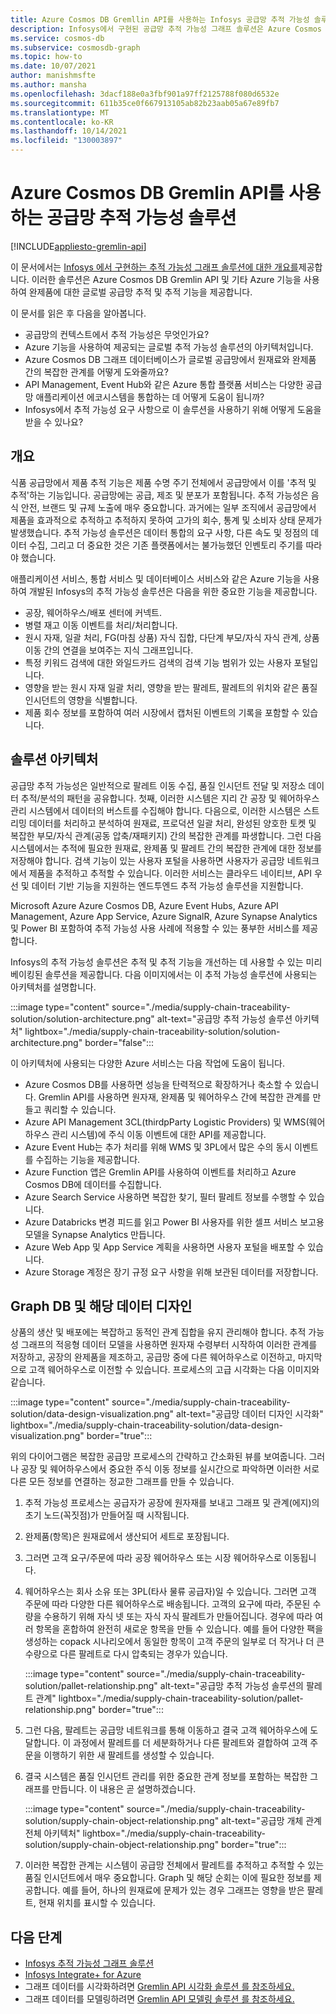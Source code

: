 ```yaml
---
title: Azure Cosmos DB Gremllin API를 사용하는 Infosys 공급망 추적 가능성 솔루션
description: Infosys에서 구현된 공급망 추적 가능성 그래프 솔루션은 Azure Cosmos DB Gremlin API 및 기타 Azure 서비스를 사용합니다. 완제품에 대한 글로벌 공급망 추적 및 추적 기능을 제공합니다.
ms.service: cosmos-db
ms.subservice: cosmosdb-graph
ms.topic: how-to
ms.date: 10/07/2021
author: manishmsfte
ms.author: mansha
ms.openlocfilehash: 3dacf188e0a3fbf901a97ff2125788f080d6532e
ms.sourcegitcommit: 611b35ce0f667913105ab82b23aab05a67e89fb7
ms.translationtype: MT
ms.contentlocale: ko-KR
ms.lasthandoff: 10/14/2021
ms.locfileid: "130003897"
---
```

# <a name="supply-chain-traceability-solution-using-azure-cosmos-db-gremlin-api"></a>Azure Cosmos DB Gremlin API를 사용하는 공급망 추적 가능성 솔루션

[!INCLUDE[appliesto-gremlin-api](../includes/appliesto-gremlin-api.md)]

이 문서에서는 [Infosys 에서 구현하는 추적 가능성 그래프 솔루션에 대한 개요를](https://azuremarketplace.microsoft.com/marketplace/apps/infosysltd.infosys-traceability-knowledge-graph?tab=Overview)제공합니다. 이러한 솔루션은 Azure Cosmos DB Gremlin API 및 기타 Azure 기능을 사용하여 완제품에 대한 글로벌 공급망 추적 및 추적 기능을 제공합니다.

이 문서를 읽은 후 다음을 알아봅니다.

* 공급망의 컨텍스트에서 추적 가능성은 무엇인가요?
* Azure 기능을 사용하여 제공되는 글로벌 추적 가능성 솔루션의 아키텍처입니다.  
* Azure Cosmos DB 그래프 데이터베이스가 글로벌 공급망에서 원재료와 완제품 간의 복잡한 관계를 어떻게 도와줄까요?
* API Management, Event Hub와 같은 Azure 통합 플랫폼 서비스는 다양한 공급망 애플리케이션 에코시스템을 통합하는 데 어떻게 도움이 됩니까?
* Infosys에서 추적 가능성 요구 사항으로 이 솔루션을 사용하기 위해 어떻게 도움을 받을 수 있나요?

## <a name="overview"></a>개요

식품 공급망에서 제품 추적 기능은 제품 수명 주기 전체에서 공급망에서 이를 '추적 및 추적'하는 기능입니다. 공급망에는 공급, 제조 및 분포가 포함됩니다. 추적 가능성은 음식 안전, 브랜드 및 규제 노출에 매우 중요합니다. 과거에는 일부 조직에서 공급망에서 제품을 효과적으로 추적하고 추적하지 못하여 고가의 회수, 통계 및 소비자 상태 문제가 발생했습니다. 추적 가능성 솔루션은 데이터 통합의 요구 사항, 다른 속도 및 정점의 데이터 수집, 그리고 더 중요한 것은 기존 플랫폼에서는 불가능했던 인벤토리 주기를 따라야 했습니다.

애플리케이션 서비스, 통합 서비스 및 데이터베이스 서비스와 같은 Azure 기능을 사용하여 개발된 Infosys의 추적 가능성 솔루션은 다음을 위한 중요한 기능을 제공합니다.

* 공장, 웨어하우스/배포 센터에 커넥트.
* 병렬 재고 이동 이벤트를 처리/처리합니다.
* 원시 자재, 일괄 처리, FG(마침 상품) 자식 집합, 다단계 부모/자식 자식 관계, 상품 이동 간의 연결을 보여주는 지식 그래프입니다.
* 특정 키워드 검색에 대한 와일드카드 검색의 검색 기능 범위가 있는 사용자 포털입니다.
* 영향을 받는 원시 자재 일괄 처리, 영향을 받는 팔레트, 팔레트의 위치와 같은 품질 인시던트의 영향을 식별합니다.
* 제품 회수 정보를 포함하여 여러 시장에서 캡처된 이벤트의 기록을 포함할 수 있습니다.

## <a name="solution-architecture"></a>솔루션 아키텍처

공급망 추적 가능성은 일반적으로 팔레트 이동 수집, 품질 인시던트 전달 및 저장소 데이터 추적/분석의 패턴을 공유합니다. 첫째, 이러한 시스템은 지리 간 공장 및 웨어하우스 관리 시스템에서 데이터의 버스트를 수집해야 합니다. 다음으로, 이러한 시스템은 스트리밍 데이터를 처리하고 분석하여 원재료, 프로덕션 일괄 처리, 완성된 양호한 토켓 및 복잡한 부모/자식 관계(공동 압축/재패키지) 간의 복잡한 관계를 파생합니다. 그런 다음 시스템에서는 추적에 필요한 원재료, 완제품 및 팔레트 간의 복잡한 관계에 대한 정보를 저장해야 합니다. 검색 기능이 있는 사용자 포털을 사용하면 사용자가 공급망 네트워크에서 제품을 추적하고 추적할 수 있습니다. 이러한 서비스는 클라우드 네이티브, API 우선 및 데이터 기반 기능을 지원하는 엔드투엔드 추적 가능성 솔루션을 지원합니다.

Microsoft Azure Azure Cosmos DB, Azure Event Hubs, Azure API Management, Azure App Service, Azure SignalR, Azure Synapse Analytics 및 Power BI 포함하여 추적 가능성 사용 사례에 적용할 수 있는 풍부한 서비스를 제공합니다.

Infosys의 추적 가능성 솔루션은 추적 및 추적 기능을 개선하는 데 사용할 수 있는 미리 베이킹된 솔루션을 제공합니다. 다음 이미지에서는 이 추적 가능성 솔루션에 사용되는 아키텍처를 설명합니다.

:::image type="content" source="./media/supply-chain-traceability-solution/solution-architecture.png" alt-text="공급망 추적 가능성 솔루션 아키텍처" lightbox="./media/supply-chain-traceability-solution/solution-architecture.png" border="false":::

이 아키텍처에 사용되는 다양한 Azure 서비스는 다음 작업에 도움이 됩니다.

* Azure Cosmos DB를 사용하면 성능을 탄력적으로 확장하거나 축소할 수 있습니다. Gremlin API를 사용하면 원자재, 완제품 및 웨어하우스 간에 복잡한 관계를 만들고 쿼리할 수 있습니다.
* Azure API Management 3CL(thirdpParty Logistic Providers) 및 WMS(웨어하우스 관리 시스템)에 주식 이동 이벤트에 대한 API를 제공합니다.  
* Azure Event Hub는 추가 처리를 위해 WMS 및 3PL에서 많은 수의 동시 이벤트를 수집하는 기능을 제공합니다.
* Azure Function 앱은 Gremlin API를 사용하여 이벤트를 처리하고 Azure Cosmos DB에 데이터를 수집합니다.
* Azure Search Service 사용하면 복잡한 찾기, 필터 팔레트 정보를 수행할 수 있습니다.
* Azure Databricks 변경 피드를 읽고 Power BI 사용자를 위한 셀프 서비스 보고용 모델을 Synapse Analytics 만듭니다.
* Azure Web App 및 App Service 계획을 사용하면 사용자 포털을 배포할 수 있습니다.
* Azure Storage 계정은 장기 규정 요구 사항을 위해 보관된 데이터를 저장합니다.

## <a name="graph-db-and-its-data-design"></a>Graph DB 및 해당 데이터 디자인

상품의 생산 및 배포에는 복잡하고 동적인 관계 집합을 유지 관리해야 합니다.  추적 가능성 그래프의 적응형 데이터 모델을 사용하면 원자재 수령부터 시작하여 이러한 관계를 저장하고, 공장의 완제품을 제조하고, 공급망 중에 다른 웨어하우스로 이전하고, 마지막으로 고객 웨어하우스로 이전할 수 있습니다. 프로세스의 고급 시각화는 다음 이미지와 같습니다.

:::image type="content" source="./media/supply-chain-traceability-solution/data-design-visualization.png" alt-text="공급망 데이터 디자인 시각화" lightbox="./media/supply-chain-traceability-solution/data-design-visualization.png" border="true":::

위의 다이어그램은 복잡한 공급망 프로세스의 간략하고 간소화된 뷰를 보여줍니다. 그러나 공장 및 웨어하우스에서 중요한 주식 이동 정보를 실시간으로 파악하면 이러한 서로 다른 모든 정보를 연결하는 정교한 그래프를 만들 수 있습니다.

1. 추적 가능성 프로세스는 공급자가 공장에 원자재를 보내고 그래프 및 관계(에지)의 초기 노드(꼭짓점)가 만들어질 때 시작됩니다.

1. 완제품(항목)은 원재료에서 생산되어 세트로 포장됩니다.

1. 그러면 고객 요구/주문에 따라 공장 웨어하우스 또는 시장 웨어하우스로 이동됩니다.

1. 웨어하우스는 회사 소유 또는 3PL(타사 물류 공급자)일 수 있습니다. 그러면 고객 주문에 따라 다양한 다른 웨어하우스로 배송됩니다. 고객의 요구에 따라, 주문된 수량을 수용하기 위해 자식 넷 또는 자식 자식 팔레트가 만들어집니다. 경우에 따라 여러 항목을 혼합하여 완전히 새로운 항목을 만들 수 있습니다. 예를 들어 다양한 팩을 생성하는 copack 시나리오에서 동일한 항목이 고객 주문의 일부로 더 작거나 더 큰 수량으로 다른 팔레트로 다시 압축되는 경우가 있습니다.

   :::image type="content" source="./media/supply-chain-traceability-solution/pallet-relationship.png" alt-text="공급망 추적 가능성 솔루션의 팔레트 관계" lightbox="./media/supply-chain-traceability-solution/pallet-relationship.png" border="true":::

1. 그런 다음, 팔레트는 공급망 네트워크를 통해 이동하고 결국 고객 웨어하우스에 도달합니다. 이 과정에서 팔레트를 더 세분화하거나 다른 팔레트와 결합하여 고객 주문을 이행하기 위한 새 팔레트를 생성할 수 있습니다.

1. 결국 시스템은 품질 인시던트 관리를 위한 중요한 관계 정보를 포함하는 복잡한 그래프를 만듭니다. 이 내용은 곧 설명하겠습니다.

   :::image type="content" source="./media/supply-chain-traceability-solution/supply-chain-object-relationship.png" alt-text="공급망 개체 관계 전체 아키텍처" lightbox="./media/supply-chain-traceability-solution/supply-chain-object-relationship.png" border="true":::

1. 이러한 복잡한 관계는 시스템이 공급망 전체에서 팔레트를 추적하고 추적할 수 있는 품질 인시던트에서 매우 중요합니다. Graph 및 해당 순회는 이에 필요한 정보를 제공합니다. 예를 들어, 하나의 원재료에 문제가 있는 경우 그래프는 영향을 받은 팔레트, 현재 위치를 표시할 수 있습니다.

## <a name="next-steps"></a>다음 단계

* [Infosys 추적 가능성 그래프 솔루션](https://azuremarketplace.microsoft.com/marketplace/apps/infosysltd.infosys-traceability-knowledge-graph?tab=Overview)
* [Infosys Integrate+ for Azure](https://azuremarketplace.microsoft.com/marketplace/apps/infosysltd.infosys-integrate-for-azure)
* 그래프 데이터를 시각화하려면 [Gremlin API 시각화 솔루션 를 참조하세요.](graph-visualization-partners.md)
* 그래프 데이터를 모델링하려면 [Gremlin API 모델링 솔루션 를 참조하세요.](graph-modeling-tools.md)
